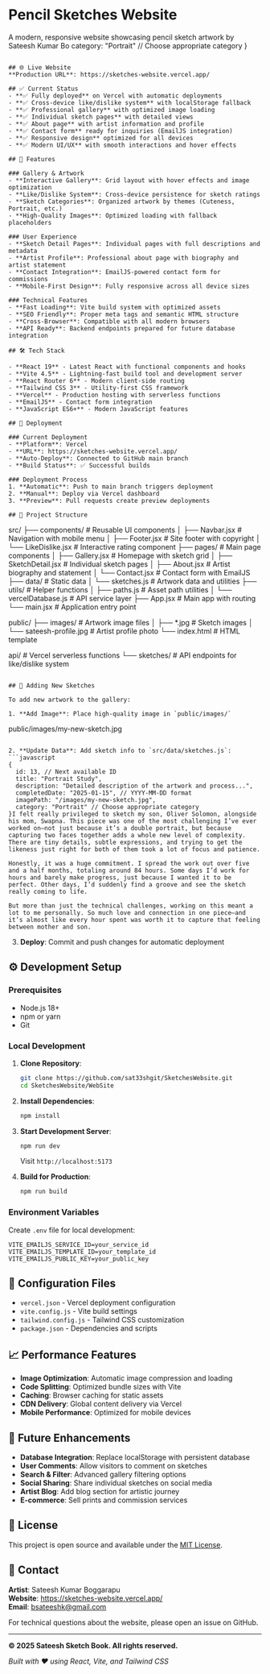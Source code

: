 # Pencil Sketches Website

A modern, responsive website showcasing pencil sketch artwork by Sateesh Kumar Bo     category: "Portrait" // Choose appropriate category
   }
   ```, built with React, Vite, and Tailwind CSS.

## 🌐 Live Website
**Production URL**: https://sketches-website.vercel.app/

## ✅ Current Status
- **✅ Fully deployed** on Vercel with automatic deployments
- **✅ Cross-device like/dislike system** with localStorage fallback
- **✅ Professional gallery** with optimized image loading
- **✅ Individual sketch pages** with detailed views
- **✅ About page** with artist information and profile
- **✅ Contact form** ready for inquiries (EmailJS integration)
- **✅ Responsive design** optimized for all devices
- **✅ Modern UI/UX** with smooth interactions and hover effects

## 🎨 Features

### Gallery & Artwork
- **Interactive Gallery**: Grid layout with hover effects and image optimization
- **Like/Dislike System**: Cross-device persistence for sketch ratings
- **Sketch Categories**: Organized artwork by themes (Cuteness, Portrait, etc.)
- **High-Quality Images**: Optimized loading with fallback placeholders

### User Experience  
- **Sketch Detail Pages**: Individual pages with full descriptions and metadata
- **Artist Profile**: Professional about page with biography and artist statement
- **Contact Integration**: EmailJS-powered contact form for commissions
- **Mobile-First Design**: Fully responsive across all device sizes

### Technical Features
- **Fast Loading**: Vite build system with optimized assets
- **SEO Friendly**: Proper meta tags and semantic HTML structure
- **Cross-Browser**: Compatible with all modern browsers
- **API Ready**: Backend endpoints prepared for future database integration

## 🛠️ Tech Stack

- **React 19** - Latest React with functional components and hooks
- **Vite 4.5** - Lightning-fast build tool and development server  
- **React Router 6** - Modern client-side routing
- **Tailwind CSS 3** - Utility-first CSS framework
- **Vercel** - Production hosting with serverless functions
- **EmailJS** - Contact form integration
- **JavaScript ES6+** - Modern JavaScript features

## 🚀 Deployment

### Current Deployment
- **Platform**: Vercel
- **URL**: https://sketches-website.vercel.app/
- **Auto-Deploy**: Connected to GitHub main branch
- **Build Status**: ✅ Successful builds

### Deployment Process
1. **Automatic**: Push to main branch triggers deployment
2. **Manual**: Deploy via Vercel dashboard
3. **Preview**: Pull requests create preview deployments

## 📁 Project Structure

```
src/
├── components/           # Reusable UI components
│   ├── Navbar.jsx       # Navigation with mobile menu
│   ├── Footer.jsx       # Site footer with copyright
│   └── LikeDislike.jsx  # Interactive rating component
├── pages/               # Main page components
│   ├── Gallery.jsx      # Homepage with sketch grid
│   ├── SketchDetail.jsx # Individual sketch pages
│   ├── About.jsx        # Artist biography and statement
│   └── Contact.jsx      # Contact form with EmailJS
├── data/                # Static data
│   └── sketches.js      # Artwork data and utilities
├── utils/               # Helper functions
│   ├── paths.js         # Asset path utilities
│   └── vercelDatabase.js # API service layer
├── App.jsx              # Main app with routing
└── main.jsx            # Application entry point

public/
├── images/              # Artwork image files
│   ├── *.jpg           # Sketch images
│   └── sateesh-profile.jpg # Artist profile photo
└── index.html          # HTML template

api/                     # Vercel serverless functions
└── sketches/           # API endpoints for like/dislike system
```

## 🎨 Adding New Sketches

To add new artwork to the gallery:

1. **Add Image**: Place high-quality image in `public/images/`
   ```
   public/images/my-new-sketch.jpg
   ```

2. **Update Data**: Add sketch info to `src/data/sketches.js`:
   ```javascript
   {
     id: 13, // Next available ID
     title: "Portrait Study",
     description: "Detailed description of the artwork and process...",
     completedDate: "2025-01-15", // YYYY-MM-DD format
     imagePath: "/images/my-new-sketch.jpg",
     category: "Portrait" // Choose appropriate category
   }I felt really privileged to sketch my son, Oliver Solomon, alongside his mom, Swapna. This piece was one of the most challenging I’ve ever worked on—not just because it’s a double portrait, but because capturing two faces together adds a whole new level of complexity. There are tiny details, subtle expressions, and trying to get the likeness just right for both of them took a lot of focus and patience.

Honestly, it was a huge commitment. I spread the work out over five and a half months, totaling around 84 hours. Some days I’d work for hours and barely make progress, just because I wanted it to be perfect. Other days, I’d suddenly find a groove and see the sketch really coming to life.

But more than just the technical challenges, working on this meant a lot to me personally. So much love and connection in one piece—and it’s almost like every hour spent was worth it to capture that feeling between mother and son.
   ```

3. **Deploy**: Commit and push changes for automatic deployment

## ⚙️ Development Setup

### Prerequisites
- Node.js 18+ 
- npm or yarn
- Git

### Local Development
1. **Clone Repository**:
   ```bash
   git clone https://github.com/sat33shgit/SketchesWebsite.git
   cd SketchesWebsite/WebSite
   ```

2. **Install Dependencies**:
   ```bash
   npm install
   ```

3. **Start Development Server**:
   ```bash
   npm run dev
   ```
   Visit `http://localhost:5173`

4. **Build for Production**:
   ```bash
   npm run build
   ```

### Environment Variables
Create `.env` file for local development:
```
VITE_EMAILJS_SERVICE_ID=your_service_id
VITE_EMAILJS_TEMPLATE_ID=your_template_id  
VITE_EMAILJS_PUBLIC_KEY=your_public_key
```

## 🔧 Configuration Files

- `vercel.json` - Vercel deployment configuration
- `vite.config.js` - Vite build settings
- `tailwind.config.js` - Tailwind CSS customization
- `package.json` - Dependencies and scripts

## 📈 Performance Features

- **Image Optimization**: Automatic image compression and loading
- **Code Splitting**: Optimized bundle sizes with Vite
- **Caching**: Browser caching for static assets
- **CDN Delivery**: Global content delivery via Vercel
- **Mobile Performance**: Optimized for mobile devices

## 🎯 Future Enhancements

- **Database Integration**: Replace localStorage with persistent database
- **User Comments**: Allow visitors to comment on sketches  
- **Search & Filter**: Advanced gallery filtering options
- **Social Sharing**: Share individual sketches on social media
- **Artist Blog**: Add blog section for artistic journey
- **E-commerce**: Sell prints and commission services

## 📄 License

This project is open source and available under the [MIT License](LICENSE).

## 📧 Contact

**Artist**: Sateesh Kumar Boggarapu  
**Website**: https://sketches-website.vercel.app/  
**Email**: bsateeshk@gmail.com

For technical questions about the website, please open an issue on GitHub.

---

**© 2025 Sateesh Sketch Book. All rights reserved.**

*Built with ❤️ using React, Vite, and Tailwind CSS*
